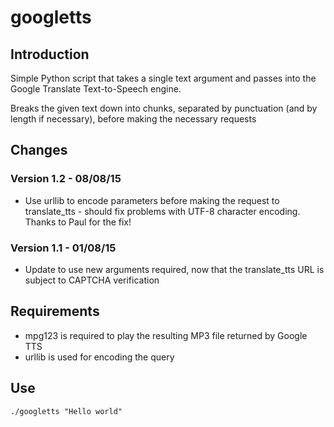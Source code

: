 # googletts
## Introduction

Simple Python script that takes a single text argument and passes into the Google Translate Text-to-Speech engine.

Breaks the given text down into chunks, separated by punctuation (and by length if necessary), before making the necessary requests

## Changes
### Version 1.2 - 08/08/15
* Use urllib to encode parameters before making the request to translate_tts - should fix problems with UTF-8 character encoding. Thanks to Paul for the fix!

### Version 1.1 - 01/08/15
* Update to use new arguments required, now that the translate_tts URL is subject to CAPTCHA verification

## Requirements

* mpg123 is required to play the resulting MP3 file returned by Google TTS
* urllib is used for encoding the query

## Use

`./googletts "Hello world"`
